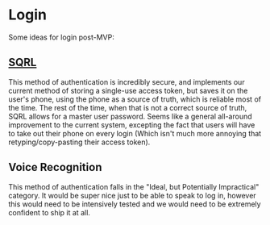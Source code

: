 Login
=====

Some ideas for login post-MVP:

[SQRL](https://www.grc.com/sqrl/sqrl.html)
------------------------------------------

This method of authentication is incredibly secure, and implements our current
method of storing a single-use access token, but saves it on the user's phone,
using the phone as a source of truth, which is reliable most of the time. The
rest of the time, when that is not a correct source of truth, SQRL allows for
a master user password. Seems like a general all-around improvement to the
current system, excepting the fact that users will have to take out their phone
on every login (Which isn't much more annoying that retyping/copy-pasting their
access token).

Voice Recognition
-----------------

This method of authentication falls in the "Ideal, but Potentially Impractical"
category. It would be super nice just to be able to speak to log in, however
this would need to be intensively tested and we would need to be extremely
confident to ship it at all.
